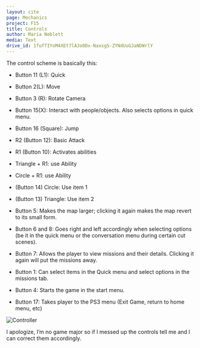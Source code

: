 ```yaml
---
layout: cite
page: Mechanics
project: F15
title: Controls
author: Maria Neblett
media: Text
drive_id: 1fufTIYoM4XEt7lAJo0Dx-NaxsgS-ZYNdUuGJaNDWrlY
---
```

The control scheme is basically this:

- Button 11 (L1): Quick

- Button 2(L): Move

- Button 3 (R): Rotate Camera

- Button 15(X): Interact with people/objects. Also selects options in quick menu.

- Button 16 (Square): Jump

- R2 (Button 12): Basic Attack

- R1 (Button 10): Activates abilities

- Triangle + R1: use Ability

- Circle + R1: use Ability

- (Button 14) Circle: Use item 1

- (Button 13) Triangle: Use item 2

- Button 5: Makes the map larger; clicking it again makes the map revert to its small form.

- Button 6 and 8: Goes right and left accordingly when selecting options (be it in the quick menu or the conversation menu during certain cut scenes).

- Button 7: Allows the player to view missions and their details. Clicking it again will put the missions away.

- Button 1: Can select items in the Quick menu and select options in the missions tab.

- Button 4: Starts the game in the start menu.

- Button 17: Takes player to the PS3 menu (Exit Game, return to home menu, etc)

![Controller](/projects/F15/mechanics/PS3Controller.png)

I apologize, I’m no game major so if I messed up the controls tell me and I can correct them accordingly.
